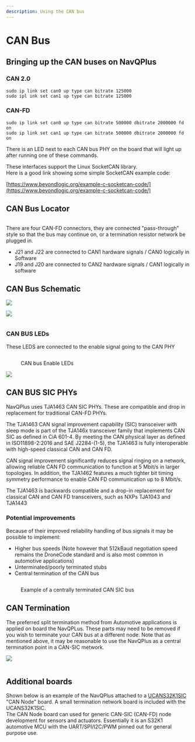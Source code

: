 ```yaml
---
description: Using the CAN bus
---
```


# CAN Bus

## Bringing up the CAN buses on NavQPlus

### CAN 2.0

```
sudo ip link set can0 up type can bitrate 125000
sudo ipl ink set can1 up type can bitrate 125000
```

### CAN-FD

```
sudo ip link set can0 up type can bitrate 500000 dbitrate 2000000 fd on
sudo ip link set can1 up type can bitrate 500000 dbitrate 2000000 fd on
```

There is an LED next to each CAN bus PHY on the board that will light up after running one of these commands.

These interfaces support the Linux SocketCAN library. \
Here is a good link showing some simple SocketCAN example code:

[https://www.beyondlogic.org/example-c-socketcan-code/](https://www.beyondlogic.org/example-c-socketcan-code/)

## CAN Bus Locator

<figure><img src="../../.gitbook/assets/image (7).png" alt=""><figcaption></figcaption></figure>

There are four CAN-FD connectors, they are connected "pass-through" style so that the bus may continue on, or a termination resistor network be plugged in.

* J21 and J22 are connected to CAN1 hardware signals / CAN0 logically in Software
* J19 and J20 are connected to CAN2 hardware signals / CAN1 logically in software

## CAN Bus Schematic

![](<../../.gitbook/assets/image (7) (1).png>)

![](<../../.gitbook/assets/image (8).png>)

<figure><img src="../../.gitbook/assets/image (1) (1).png" alt=""><figcaption></figcaption></figure>

### CAN BUS LEDs

These LEDS are connected to the enable signal going to the CAN PHY

<figure><img src="../../.gitbook/assets/image (2) (1).png" alt=""><figcaption><p>CAN bus Enable LEDs</p></figcaption></figure>

![](<../../.gitbook/assets/image (2) (3).png>)



## CAN BUS SIC PHYs

NavQPlus uses TJA1463 CAN SIC PHYs.  These are compatible and drop in replacement for traditional CAN-FD PHYs.

The TJA1463 CAN signal improvement capability (SIC) transceiver with sleep mode is part of the TJA146x transceiver family that implements CAN SIC as defined in CiA 601-4. By meeting the CAN physical layer as defined in ISO11898-2:2016 and SAE J2284-(1-5), the TJA1463 is fully interoperable with high-speed classical CAN and CAN FD.

CAN signal improvement significantly reduces signal ringing on a network, allowing reliable CAN FD communication to function at 5 Mbit/s in larger topologies. In addition, the TJA1462 features a much tighter bit timing symmetry performance to enable CAN FD communication up to 8 Mbit/s.

The TJA1463 is backwards compatible and a drop-in replacement for classical CAN and CAN FD transceivers, such as NXPs TJA1043 and TJA1443

### Potential improvements

Because of their improved reliability handling of bus signals it may be possible to implement:

* Higher bus speeds (Note however that 512kBaud negotiation speed remains the DroneCode standard and is also most common in automotive applications)
* Unterminated/poorly terminated stubs
* Central termination of the CAN bus

<figure><img src="../../.gitbook/assets/image (9) (1).png" alt=""><figcaption><p>Example of a centrally terminated CAN SIC bus</p></figcaption></figure>

## CAN Termination

The preferred split termination method from Automotive applications is applied on board the NavQPLus. These parts may need to be removed if you wish to terminate your CAN bus at a different node. Note that as mentioned above, it may be reasonable to use the NavQPlus as a central termination point in a CAN-SIC metwork.

![](<../../.gitbook/assets/image (1) (3).png>)

<figure><img src="../../.gitbook/assets/image (9).png" alt=""><figcaption></figcaption></figure>

## Additional boards

Shown below is an example of the NavQPlus attached to a [UCANS32K1SIC ](https://nxp.com/UCANS32K1SIC)"CAN Node" board. A small termination network board is included with the UCANS32K1SIC.\
The CAN Node board can used for generic CAN-SIC (CAN-FD) node development for sensors and actuators. Essentially it is an S32K1 automotive MCU with the UART/SPI/I2C/PWM pinned out for general purpose use.

\
&#x20;

<figure><img src="../../.gitbook/assets/image.png" alt=""><figcaption></figcaption></figure>

